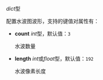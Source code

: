 *dict*型

  配置水波图波形，支持的键值对属性有：

  - **count** *int*型，默认值：`3`

    水波数量

  - **length** *int*或*float*型，默认值：`192`

    水波像素长度
